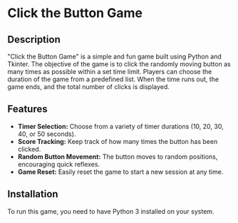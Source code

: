 # Click the Button Game

## Description

"Click the Button Game" is a simple and fun game built using Python and Tkinter. The objective of the game is to click the randomly moving button as many times as possible within a set time limit. Players can choose the duration of the game from a predefined list. When the time runs out, the game ends, and the total number of clicks is displayed.

## Features

- **Timer Selection:** Choose from a variety of timer durations (10, 20, 30, 40, or 50 seconds).
- **Score Tracking:** Keep track of how many times the button has been clicked.
- **Random Button Movement:** The button moves to random positions, encouraging quick reflexes.
- **Game Reset:** Easily reset the game to start a new session at any time.

## Installation

To run this game, you need to have Python 3 installed on your system.

